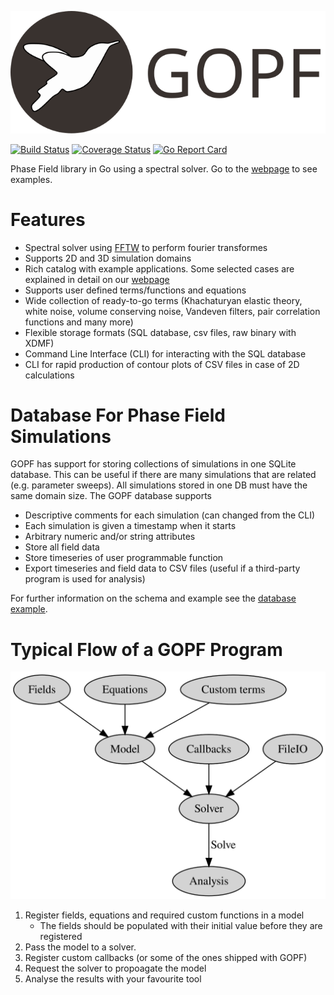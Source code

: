 ![Logo](docs/assets/logo.svg)

[![Build Status](https://travis-ci.org/davidkleiven/gopf.svg?branch=master)](https://travis-ci.org/davidkleiven/gopf)
[![Coverage Status](https://coveralls.io/repos/github/davidkleiven/gopf/badge.svg?branch=master)](https://coveralls.io/github/davidkleiven/gopf?branch=master)
[![Go Report Card](https://goreportcard.com/badge/github.com/davidkleiven/gopf)](https://goreportcard.com/report/github.com/davidkleiven/gopf)


Phase Field library in Go using a spectral solver. Go to the [webpage](https://davidkleiven.github.io/gopf/) to see examples.

# Features

* Spectral solver using [FFTW](https://github.com/barnex/fftw) to perform fourier transformes
* Supports 2D and 3D simulation domains
* Rich catalog with example applications. Some selected cases are explained in detail on our [webpage](https://davidkleiven.github.io/gopf/)
* Supports user defined terms/functions and equations
* Wide collection of ready-to-go terms (Khachaturyan elastic theory, white noise, volume conserving noise, Vandeven filters, pair correlation functions and many more)
* Flexible storage formats (SQL database, csv files, raw binary with XDMF)
* Command Line Interface (CLI) for interacting with the SQL database
* CLI for rapid production of contour plots of CSV files in case of 2D calculations

# Database For Phase Field Simulations

GOPF has support for storing collections of simulations in one SQLite database. This can be useful
if there are many simulations that are related (e.g. parameter sweeps). All simulations stored
in one DB must have the same domain size. The GOPF database supports

* Descriptive comments for each simulation (can changed from the CLI)
* Each simulation is given a timestamp when it starts
* Arbitrary numeric and/or string attributes
* Store all field data
* Store timeseries of user programmable function
* Export timeseries and field data to CSV files (useful if a third-party program is used for analysis)

For further information on the schema and example see the [database example](examples/database).

# Typical Flow of a GOPF Program

![flowChart](docs/assets/flow.svg)

1. Register fields, equations and required custom functions in a model
    * The fields should be populated with their initial value before they are
        registered
2. Pass the model to a solver.
3. Register custom callbacks (or some of the ones shipped with GOPF)
4. Request the solver to propoagate the model
5. Analyse the results with your favourite tool